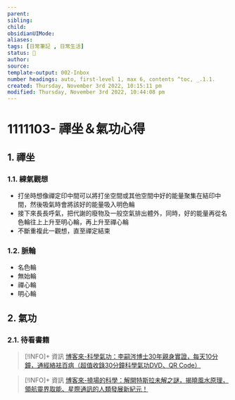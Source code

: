 ```yaml
---
parent: 
sibling: 
child: 
obsidianUIMode: 
aliases: 
tags: [日常筆記 , 日常生活]
status: 🌱
author: 
source: 
template-output: 002-Inbox
number headings: auto, first-level 1, max 6, contents ^toc, _.1.1.
created: Thursday, November 3rd 2022, 10:15:11 pm
modified: Thursday, November 3rd 2022, 10:44:08 pm
---
```

# 1111103- 禪坐＆氣功心得

## 1. 禪坐

### 1.1. 練氣觀想
- 打坐時想像禪定印中間可以將打坐空間或其他空間中好的能量聚集在結印中間，然後吸氣時會將該好的能量吸入明色輪
- 接下來長長呼氣，把代謝的廢物及一般空氣排出體外，同時，好的能量再從名色輪往上上升至明心輪，再上升至禪心輪
- 不斷重複此一觀想，直至禪定結束

### 1.2. 脈輪
- 名色輪
- 無始輪
- 禪心輪
- 明心輪

## 2. 氣功

### 2.1. 待看書籍
> [!INFO]+ 資訊
> [博客來-科學氣功：李嗣涔博士30年親身實證，每天10分鐘，通經絡袪百病（超值收錄30分鐘科學氣功DVD、QR Code）](https://www.books.com.tw/products/0010732798)

> [!INFO]+ 資訊
> [博客來-撓場的科學：解開特斯拉未解之謎，揭曉風水原理，領航靈界取能、星際通訊的人類發展新紀元！](https://www.books.com.tw/products/0010874109)